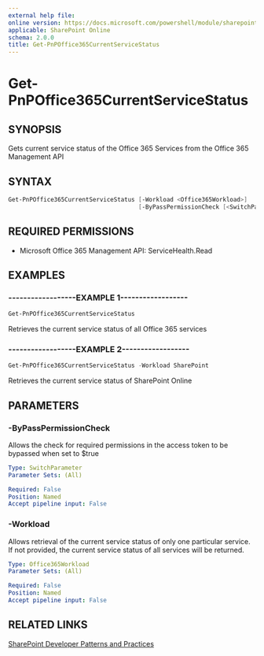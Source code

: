 ```yaml
---
external help file:
online version: https://docs.microsoft.com/powershell/module/sharepoint-pnp/get-pnpoffice365currentservicestatus
applicable: SharePoint Online
schema: 2.0.0
title: Get-PnPOffice365CurrentServiceStatus
---
```


# Get-PnPOffice365CurrentServiceStatus

## SYNOPSIS
Gets current service status of the Office 365 Services from the Office 365 Management API

## SYNTAX 

```powershell
Get-PnPOffice365CurrentServiceStatus [-Workload <Office365Workload>]
                                     [-ByPassPermissionCheck [<SwitchParameter>]]
```

## REQUIRED PERMISSIONS

  * Microsoft Office 365 Management API: ServiceHealth.Read

## EXAMPLES

### ------------------EXAMPLE 1------------------
```powershell
Get-PnPOffice365CurrentServiceStatus
```

Retrieves the current service status of all Office 365 services

### ------------------EXAMPLE 2------------------
```powershell
Get-PnPOffice365CurrentServiceStatus -Workload SharePoint
```

Retrieves the current service status of SharePoint Online

## PARAMETERS

### -ByPassPermissionCheck
Allows the check for required permissions in the access token to be bypassed when set to $true

```yaml
Type: SwitchParameter
Parameter Sets: (All)

Required: False
Position: Named
Accept pipeline input: False
```

### -Workload
Allows retrieval of the current service status of only one particular service. If not provided, the current service status of all services will be returned.

```yaml
Type: Office365Workload
Parameter Sets: (All)

Required: False
Position: Named
Accept pipeline input: False
```

## RELATED LINKS

[SharePoint Developer Patterns and Practices](https://aka.ms/sppnp)